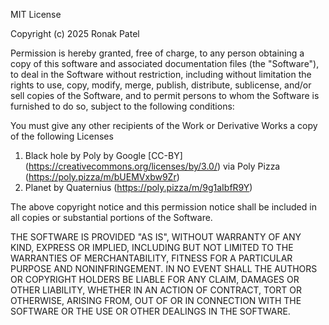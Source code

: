 MIT License

Copyright (c) 2025 Ronak Patel

Permission is hereby granted, free of charge, to any person obtaining a copy
of this software and associated documentation files (the "Software"), to deal
in the Software without restriction, including without limitation the rights
to use, copy, modify, merge, publish, distribute, sublicense, and/or sell
copies of the Software, and to permit persons to whom the Software is
furnished to do so, subject to the following conditions:

You must give any other recipients of the Work or Derivative Works a copy of the following Licenses  
1) Black hole by Poly by Google [CC-BY] (https://creativecommons.org/licenses/by/3.0/) via Poly Pizza (https://poly.pizza/m/bUEMVxbw9Zr)  
2) Planet by Quaternius (https://poly.pizza/m/9g1aIbfR9Y)  


The above copyright notice and this permission notice shall be included in all
copies or substantial portions of the Software.

THE SOFTWARE IS PROVIDED "AS IS", WITHOUT WARRANTY OF ANY KIND, EXPRESS OR
IMPLIED, INCLUDING BUT NOT LIMITED TO THE WARRANTIES OF MERCHANTABILITY,
FITNESS FOR A PARTICULAR PURPOSE AND NONINFRINGEMENT. IN NO EVENT SHALL THE
AUTHORS OR COPYRIGHT HOLDERS BE LIABLE FOR ANY CLAIM, DAMAGES OR OTHER
LIABILITY, WHETHER IN AN ACTION OF CONTRACT, TORT OR OTHERWISE, ARISING FROM,
OUT OF OR IN CONNECTION WITH THE SOFTWARE OR THE USE OR OTHER DEALINGS IN THE
SOFTWARE.
